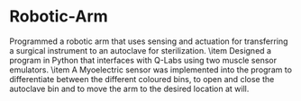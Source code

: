 # Robotic-Arm
Programmed a robotic arm that uses sensing and actuation for transferring a surgical instrument to an autoclave for sterilization. \item Designed a program in Python that interfaces with Q-Labs using two muscle sensor emulators. \item A Myoelectric sensor was implemented into the program to differentiate between the different coloured bins, to open and close the autoclave bin and to move the arm to the desired location at will.
